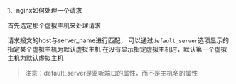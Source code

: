 

1、nginx如何处理一个请求

首先选定那个虚拟主机来处理请求


请求报文的host与server_name进行匹配，
可以通过`default_server`选项显示的指定某个虚拟主机为默认虚拟主机
在没有显示指定虚拟主机时，默认第一个虚拟主机为默认虚拟主机

> 注意：default_server是监听端口的属性，而不是主机名的属性


